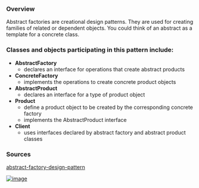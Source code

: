 ### Overview

Abstract factories are creational design patterns. They are used for creating families of related or dependent objects. You could think of an abstract as a template for a concrete class.

### Classes and objects participating in this pattern include:

* **AbstractFactory** 
	- declares an interface for operations that create abstract products
* **ConcreteFactory** 
	- implements the operations to create concrete product objects
* **AbstractProduct** 
	- declares an interface for a type of product object
* **Product**	      
	- define a product object to be created by the corresponding concrete factory
	- implements the AbstractProduct interface
* **Client**
	- uses interfaces declared by abstract factory and abstract product classes

### Sources

[abstract-factory-design-pattern](https://dofactory.com/net/abstract-factory-design-pattern)

[![image](https://github.com/nicholasrwx/GangOfFourPatterns/blob/main/Imgs/back-arrow_1f519.png)](https://github.com/nicholasrwx/GangOfFourPatterns/tree/main)
